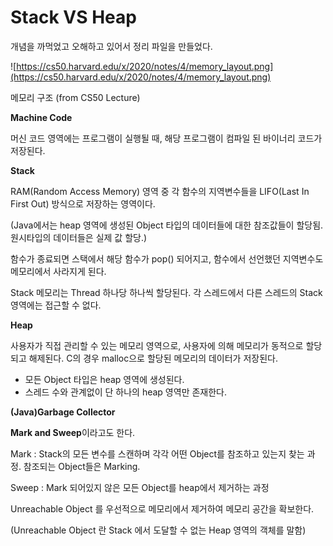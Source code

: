 # Stack VS Heap

개념을 까먹었고 오해하고 있어서 정리 파일을 만들었다.

![https://cs50.harvard.edu/x/2020/notes/4/memory_layout.png](https://cs50.harvard.edu/x/2020/notes/4/memory_layout.png)

메모리 구조 (from CS50 Lecture)

**Machine Code**

머신 코드 영역에는 프로그램이 실행될 때, 해당 프로그램이 컴파일 된 바이너리 코드가 저장된다.

**Stack**

RAM(Random Access Memory) 영역 중 각 함수의 지역변수들을 LIFO(Last In First Out) 방식으로 저장하는 영역이다. 

(Java에서는 heap 영역에 생성된 Object 타입의 데이터들에 대한 참조값들이 할당됨. 원시타입의 데이터들은 실제 값 할당.)

함수가 종료되면 스택에서 해당 함수가 pop() 되어지고, 함수에서 선언했던 지역변수도 메모리에서 사라지게 된다.

Stack 메모리는 Thread 하나당 하나씩 할당된다. 각 스레드에서 다른 스레드의 Stack 영역에는 접근할 수 없다.

**Heap**

사용자가 직접 관리할 수 있는 메모리 영역으로, 사용자에 의해 메모리가 동적으로 할당되고 해제된다. C의 경우 malloc으로 할당된 메모리의 데이터가 저장된다.

- 모든 Object 타입은 heap 영역에 생성된다.
- 스레드 수와 관계없이 단 하나의 heap 영역만 존재한다.

**(Java)Garbage Collector**

**Mark and Sweep**이라고도 한다.

Mark : Stack의 모든 변수를 스캔하며 각각 어떤 Object를 참조하고 있는지 찾는 과정. 참조되는 Object들은 Marking.

Sweep : Mark 되어있지 않은 모든 Object를 heap에서 제거하는 과정

Unreachable Object 를 우선적으로 메모리에서 제거하여 메모리 공간을 확보한다. 

(Unreachable Object 란 Stack 에서 도달할 수 없는 Heap 영역의 객체를 말함)